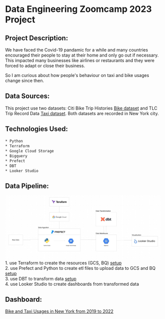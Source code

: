 # Data Engineering Zoomcamp 2023 Project

## Project Description:
We have faced the Covid-19 pandamic for a while and many countries encouraged their people to stay at their home and only go out if necessary.
This impacted many businesses like airlines or restaurants and they were forced to adapt or close their business.   


So I am curious about how people's behaviour on taxi and bike usages change since then. 

## Data Sources:
This project use two datasets: Citi Bike Trip Histories [Bike dataset](https://citibikenyc.com/system-data) and TLC Trip Record Data [Taxi dataset](https://www.nyc.gov/site/tlc/about/tlc-trip-record-data.page). Both datasets are recorded in New York city.
   


## Technologies Used:    
    * Python
    * Terraform
    * Google Cloud Storage
    * Bigquery
    * Prefect
    * DBT
    * Looker Studio

## Data Pipeline:
![data workflow](https://github.com/ChungWasawat/dtc_de_project/blob/main/assets/asset1.jpg "Data Pipeline")   
    1. use Terraform to create the resources (GCS, BQ)      [setup](https://github.com/ChungWasawat/dtc_de_project/blob/main/terraform/README.md)   
    2. use Prefect and Python to create etl files to upload data to GCS and BQ      [setup](https://github.com/ChungWasawat/dtc_de_project/blob/main/prefect/README.md)   
    3. use DBT to transform data        [setup](https://github.com/ChungWasawat/dtc_de_project/blob/main/dbt/README.md)   
    4. use Looker Studio to create dashboards from transformed data   

## Dashboard:

[Bike and Taxi Usages in New York from 2019 to 2022](https://lookerstudio.google.com/reporting/472c1e2a-cd34-4eb7-b654-6029288189a0)  




